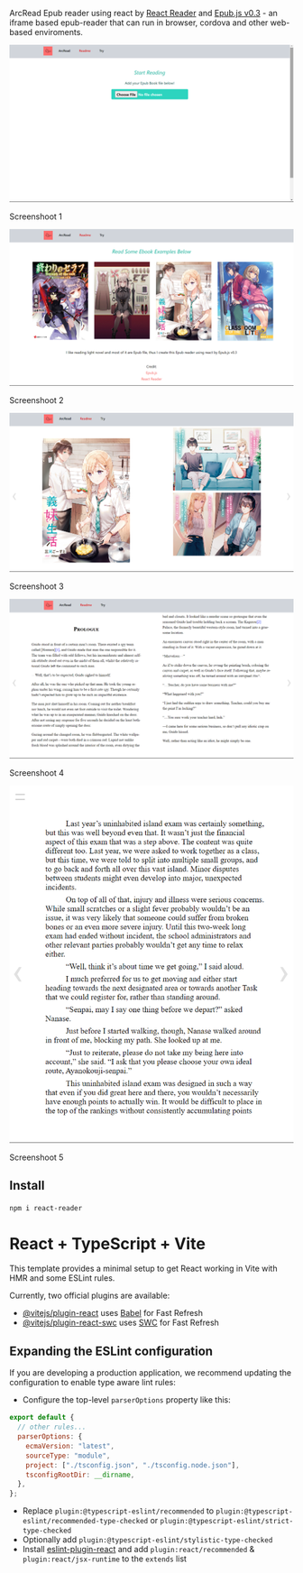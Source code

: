 ArcRead Epub reader using react by [React Reader](https://github.com/gerhardsletten/react-reader?tab=readme-ov-file) and [Epub.js v0.3](https://github.com/futurepress/epub.js) - an iframe based epub-reader that can run in browser, cordova and other web-based enviroments.

<img src="src/assets/ex/ex1.png" />

Screenshoot 1

<img src="src/assets/ex/ex2.png" />

Screenshoot 2

<img src="src/assets/ex/ex3.png" />

Screenshoot 3

<img src="src/assets/ex/ex4.png" />

Screenshoot 4

<img src="src/assets/ex/ex5.png" />

Screenshoot 5

## Install

`npm i react-reader`

# React + TypeScript + Vite

This template provides a minimal setup to get React working in Vite with HMR and some ESLint rules.

Currently, two official plugins are available:

- [@vitejs/plugin-react](https://github.com/vitejs/vite-plugin-react/blob/main/packages/plugin-react/README.md) uses [Babel](https://babeljs.io/) for Fast Refresh
- [@vitejs/plugin-react-swc](https://github.com/vitejs/vite-plugin-react-swc) uses [SWC](https://swc.rs/) for Fast Refresh

## Expanding the ESLint configuration

If you are developing a production application, we recommend updating the configuration to enable type aware lint rules:

- Configure the top-level `parserOptions` property like this:

```js
export default {
  // other rules...
  parserOptions: {
    ecmaVersion: "latest",
    sourceType: "module",
    project: ["./tsconfig.json", "./tsconfig.node.json"],
    tsconfigRootDir: __dirname,
  },
};
```

- Replace `plugin:@typescript-eslint/recommended` to `plugin:@typescript-eslint/recommended-type-checked` or `plugin:@typescript-eslint/strict-type-checked`
- Optionally add `plugin:@typescript-eslint/stylistic-type-checked`
- Install [eslint-plugin-react](https://github.com/jsx-eslint/eslint-plugin-react) and add `plugin:react/recommended` & `plugin:react/jsx-runtime` to the `extends` list
